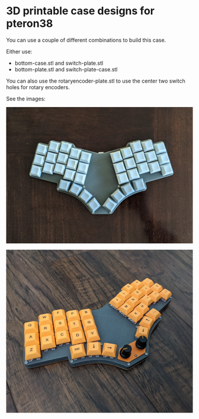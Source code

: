 # 3D printable case designs for pteron38

You can use a couple of different combinations to build this case.

Either use:
* bottom-case.stl and switch-plate.stl
* bottom-plate.stl and switch-plate-case.stl

You can also use the rotaryencoder-plate.stl to use the center two switch holes for rotary encoders.

See the images:

![example build](images/1.jpg)

![example build](images/2.jpg)